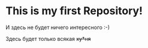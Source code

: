 # This is my first Repository!
И здесь не будет ничего интересного :-)

Здесь будет только всякая ~~ху*ня~~
